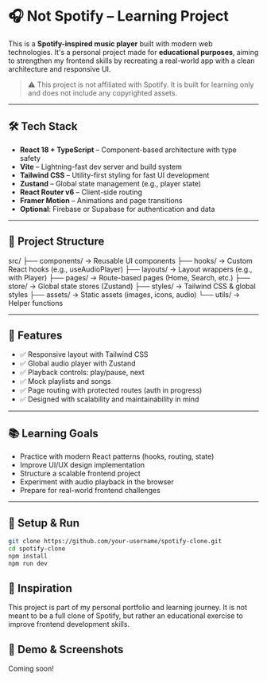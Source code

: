# 🎧 Not Spotify – Learning Project

This is a **Spotify-inspired music player** built with modern web technologies. It's a personal project made for **educational purposes**, aiming to strengthen my frontend skills by recreating a real-world app with a clean architecture and responsive UI.

> ⚠️ This project is not affiliated with Spotify. It is built for learning only and does not include any copyrighted assets.

---

## 🛠 Tech Stack

- **React 18 + TypeScript** – Component-based architecture with type safety
- **Vite** – Lightning-fast dev server and build system
- **Tailwind CSS** – Utility-first styling for fast UI development
- **Zustand** – Global state management (e.g., player state)
- **React Router v6** – Client-side routing
- **Framer Motion** – Animations and page transitions
- **Optional**: Firebase or Supabase for authentication and data

---

## 📁 Project Structure

src/
├── components/ → Reusable UI components
├── hooks/ → Custom React hooks (e.g., useAudioPlayer)
├── layouts/ → Layout wrappers (e.g., with Player)
├── pages/ → Route-based pages (Home, Search, etc.)
├── store/ → Global state stores (Zustand)
├── styles/ → Tailwind CSS & global styles
├── assets/ → Static assets (images, icons, audio)
└── utils/ → Helper functions

---

## 🚀 Features

- ✅ Responsive layout with Tailwind CSS
- ✅ Global audio player with Zustand
- ✅ Playback controls: play/pause, next
- ✅ Mock playlists and songs
- ✅ Page routing with protected routes (auth in progress)
- ✅ Designed with scalability and maintainability in mind

---

## 📚 Learning Goals

- Practice with modern React patterns (hooks, routing, state)
- Improve UI/UX design implementation
- Structure a scalable frontend project
- Experiment with audio playback in the browser
- Prepare for real-world frontend challenges

---

## 🔧 Setup & Run

```bash
git clone https://github.com/your-username/spotify-clone.git
cd spotify-clone
npm install
npm run dev
```

## 🧠 Inspiration

This project is part of my personal portfolio and learning journey. It is not meant to be a full clone of Spotify, but rather an educational exercise to improve frontend development skills.

## 📸 Demo & Screenshots

Coming soon!
